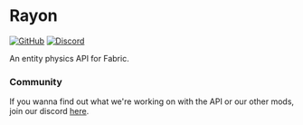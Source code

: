 # Rayon

[![GitHub](https://img.shields.io/github/license/LazuriteMC/Rayon?color=A31F34&label=License&labelColor=8A8B8C)](https://github.com/LazuriteMC/Thimble/blob/main/LICENSE)
[![Discord](https://img.shields.io/discord/719662192601071747?color=7289DA&label=Discord&labelColor=2C2F33&logo=Discord)](https://discord.gg/efCMR7U)

An entity physics API for Fabric.

### Community
If you wanna find out what we're working on with the API or our other mods, join our discord [here](https://discord.gg/efCMR7U).
